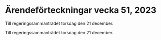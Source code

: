 # Ärendeförteckningar vecka 51, 2023

Till regeringssammanträdet torsdag den 21 december.

Till regeringssammanträdet torsdag den 21 december.
